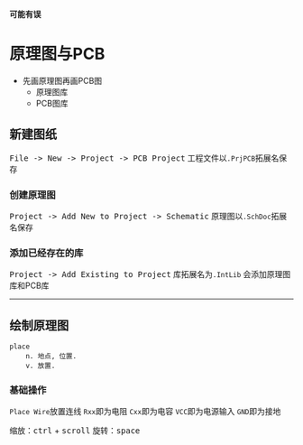 <!--
 * @Author: PlanC
 * @Date: 2020-09-08 14:01:02
 * @LastEditTime: 2020-09-08 18:10:03
 * @FilePath: \Practical-Training-Neusoft-Tianjin\9.8\notepad.md
-->

**可能有误**

# 原理图与PCB
- 先画原理图再画PCB图
    - 原理图库
    - PCB图库

## 新建图纸
<kbd>File -> New -> Project -> PCB Project</kbd>
工程文件以`.PrjPCB`拓展名保存

### 创建原理图
<kbd>Project -> Add New to Project -> Schematic</kbd>
原理图以`.SchDoc`拓展名保存

### 添加已经存在的库
<kbd>Project -> Add Existing to Project</kbd>
库拓展名为`.IntLib`
会添加原理图库和PCB库

------

## 绘制原理图
```
place
    n. 地点, 位置.
    v. 放置.
```
### 基础操作
`Place Wire`放置连线
`Rxx`即为电阻
`Cxx`即为电容
`VCC`即为电源输入
`GND`即为接地

缩放：<kbd>ctrl</kbd> + <kbd>scroll</kbd>
旋转：<kbd>space</kbd>
